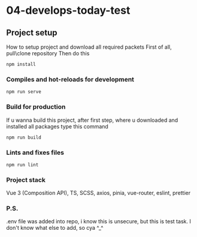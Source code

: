 # 04-develops-today-test

## Project setup

How to setup project and download all required packets
First of all, pull\clone repository
Then do this
```
npm install
```

### Compiles and hot-reloads for development

```
npm run serve
```

### Build for production

If u wanna build this project, after first step, where u downloaded and installed all packages type this command

```
npm run build
```

### Lints and fixes files

```
npm run lint
```

### Project stack
Vue 3 (Composition API), TS, SCSS, axios, pinia, vue-router, eslint, prettier

### P.S.
.env file was added into repo, i know this is unsecure, but this is test task.
I don't know what else to add, so cya ^_^
